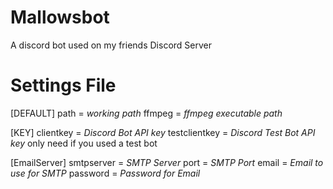 # Mallowsbot
A discord bot used on my friends Discord Server




# Settings File
[DEFAULT]
path = *working path*
ffmpeg = *ffmpeg executable path*

[KEY]
clientkey = *Discord Bot API key*
testclientkey = *Discord Test Bot API key* only need if you used a test bot

[EmailServer]
smtpserver = *SMTP Server*
port = *SMTP Port*
email = *Email to use for SMTP*
password = *Password for Email*

